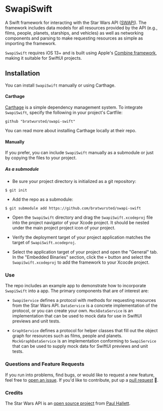 # SwapiSwift
A Swift framework for interacting with the Star Wars API ([SWAPI](http://swapi.co/)). The framework includes data models for all resources provided by the API (e.g., films, people, planets, starships, and vehicles) as well as networking components and parsing to make requesting resources as simple as importing the framework.

`SwapiSwift` requires iOS 13+ and is built using Apple's [Combine framework](https://developer.apple.com/documentation/combine), making it suitable for SwiftUI projects.

## Installation

You can install `SwapiSwift` manually or using Carthage.

#### Carthage

[Carthage](https://github.com/Carthage/Carthage) is a simple dependency management system. To integrate `SwapiSwift`, specify the following in your project's Cartfile:

```
github "bratwursted/swapi-swift"
```

You can read more about installing Carthage locally at their repo.

#### Manually

If you prefer, you can include `SwapiSwift` manually as a submodule or just by copying the files to your project.

##### As a submodule

- Be sure your project directory is initialized as a git repository:
```
$ git init
```

- Add the repo as a submodule:
```Terminal
$ git submodule add https://github.com/bratwursted/swapi-swift
```

- Open the `SwapiSwift` directory and drag the `SwapiSwift.xcodeproj` file into the project navigator of your Xcode project. It should be nested under the main project project icon of your project.

- Verify the deployment target of your project application matches the target of `SwapiSwift.xcodeproj`.  

- Select the application target of your project and open the "General" tab. In the "Embedded Binaries" section, click the `+` button and select the `SwapiSwift.xcodeproj` to add the framework to your Xcocde project.

### Use

The repo includes an example app to demonstrate how to incorporate `SwapiSwift` into a app. The primary components that are of interest are:

- `SwapiService` defines a protocol with methods for requesting resources from the Star Wars API. `DataService` is a concrete implementation of the protocol, or you can create your own. `MockDataService` is an implementation that can be used to mock data for use in SwiftUI previews and unit tests.

- `GraphService` defines a protocol for helper classes that fill out the object graph for resources such as films, people and planets. `MockGraphDataService` is an implementation conforming to `SwapiService` that can be used to supply mock data for SwiftUI previews and unit tests.

### Questions and Feature Requests

If you run into problems, find bugs, or would like to request a new feature, feel free to [open an issue](https://github.com/bratwursted/swapi-swift/issues). If you'd like to contribute, put up a [pull request](https://github.com/bratwursted/swapi-swift/pulls) :tada:.

### Credits

The Star Wars API is an [open source project](https://github.com/phalt/swapi) from [Paul Hallett](https://github.com/phalt).
